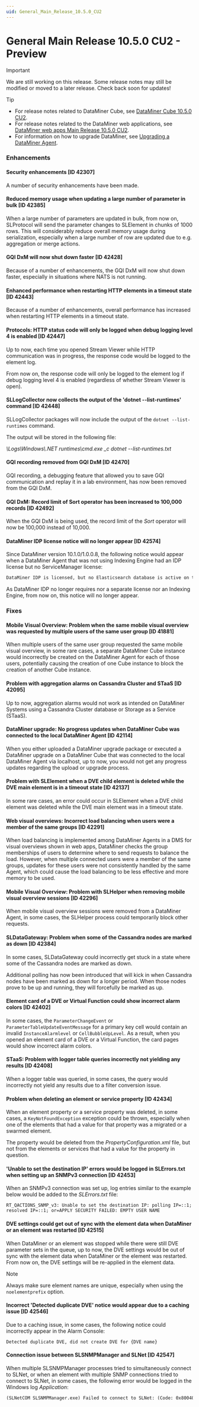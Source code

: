 ```yaml
---
uid: General_Main_Release_10.5.0_CU2
---
```


# General Main Release 10.5.0 CU2 - Preview

> [!IMPORTANT]
> We are still working on this release. Some release notes may still be modified or moved to a later release. Check back soon for updates!

> [!TIP]
>
> - For release notes related to DataMiner Cube, see [DataMiner Cube 10.5.0 CU2](xref:Cube_Main_Release_10.5.0_CU2).
> - For release notes related to the DataMiner web applications, see [DataMiner web apps Main Release 10.5.0 CU2](xref:Web_apps_Main_Release_10.5.0_CU2).
> - For information on how to upgrade DataMiner, see [Upgrading a DataMiner Agent](xref:Upgrading_a_DataMiner_Agent).

### Enhancements

#### Security enhancements [ID 42307]

<!-- 42307: MR 10.4.0 [CU14]/10.5.0 [CU2] - FR 10.5.5 -->

A number of security enhancements have been made.

#### Reduced memory usage when updating a large number of parameter in bulk [ID 42385]

<!-- MR 10.4.0 [CU14]/10.5.0 [CU2] - FR 10.5.5 -->

When a large number of parameters are updated in bulk, from now on, SLProtocol will send the parameter changes to SLElement in chunks of 1000 rows. This will considerably reduce overall memory usage during serialization, especially when a large number of row are updated due to e.g. aggregation or merge actions.

#### GQI DxM will now shut down faster [ID 42428]

<!-- MR 10.5.0 [CU2] - FR 10.5.5 -->

Because of a number of enhancements, the GQI DxM will now shut down faster, especially in situations where NATS is not running.

#### Enhanced performance when restarting HTTP elements in a timeout state [ID 42443]

<!-- MR 10.4.0 [CU14]/10.5.0 [CU2] - FR 10.5.5 -->

Because of a number of enhancements, overall performance has increased when restarting HTTP elements in a timeout state.

#### Protocols: HTTP status code will only be logged when debug logging level 4 is enabled [ID 42447]

<!-- MR 10.4.0 [CU14]/10.5.0 [CU2] - FR 10.5.5 -->

Up to now, each time you opened Stream Viewer while HTTP communication was in progress, the response code would be logged to the element log.

From now on, the response code will only be logged to the element log if debug logging level 4 is enabled (regardless of whether Stream Viewer is open).

#### SLLogCollector now collects the output of the 'dotnet --list-runtimes' command [ID 42448]

<!-- MR 10.4.0 [CU14]/10.5.0 [CU2] - FR 10.5.5 -->

SLLogCollector packages will now include the output of the `dotnet --list-runtimes` command.

The output will be stored in the following file:

*\\Logs\\Windows\\.NET runtimes\\cmd.exe _c dotnet --list-runtimes.txt*

#### GQI recording removed from GQI DxM [ID 42470]

<!-- MR 10.5.0 [CU2] - FR 10.5.5 -->

GQI recording, a debugging feature that allowed you to save GQI communication and replay it in a lab environment, has now been removed from the GQI DxM.

#### GQI DxM: Record limit of Sort operator has been increased to 100,000 records [ID 42492]

<!-- MR 10.5.0 [CU2] - FR 10.5.5 -->

When the GQI DxM is being used, the record limit of the *Sort* operator will now be 100,000 instead of 10,000.

#### DataMiner IDP license notice will no longer appear [ID 42574]

<!-- MR 10.4.0 [CU14]/10.5.0 [CU2] - FR 10.5.5 -->

Since DataMiner version 10.1.0/1.0.0.8, the following notice would appear when a DataMiner Agent that was not using Indexing Engine had an IDP license but no ServiceManager license:

```txt
DataMiner IDP is licensed, but no Elasticsearch database is active on the system. Therefore, scheduled workflows are not available.
```

As DataMiner IDP no longer requires nor a separate license nor an Indexing Engine, from now on, this notice will no longer appear.

### Fixes

#### Mobile Visual Overview: Problem when the same mobile visual overview was requested by multiple users of the same user group [ID 41881]

<!-- MR 10.4.0 [CU14]/10.5.0 [CU2] - FR 10.5.4 -->

When multiple users of the same user group requested the same mobile visual overview, in some rare cases, a separate DataMiner Cube instance would incorrectly be created on the DataMiner Agent for each of those users, potentially causing the creation of one Cube instance to block the creation of another Cube instance.

#### Problem with aggregation alarms on Cassandra Cluster and STaaS [ID 42095]

<!-- MR 10.4.0 [CU14]/10.5.0 [CU2] - FR 10.5.5 -->

Up to now, aggregation alarms would not work as intended on DataMiner Systems using a Cassandra Cluster database or Storage as a Service (STaaS).

#### DataMiner upgrade: No progress updates when DataMiner Cube was connected to the local DataMiner Agent [ID 42114]

<!-- MR 10.4.0 [CU14]/10.5.0 [CU2] - FR 10.5.5 -->

When you either uploaded a DataMiner upgrade package or executed a DataMiner upgrade on a DataMiner Cube that was connected to the local DataMiner Agent via localhost, up to now, you would not get any progress updates regarding the upload or upgrade process.

#### Problem with SLElement when a DVE child element is deleted while the DVE main element is in a timeout state [ID 42137]

<!-- MR 10.4.0 [CU14]/10.5.0 [CU2] - FR 10.5.5 -->

In some rare cases, an error could occur in SLElement when a DVE child element was deleted while the DVE main element was in a timeout state.

#### Web visual overviews: Incorrect load balancing when users were a member of the same groups [ID 42291]

<!-- MR 10.4.0 [CU14]/10.5.0 [CU2] - FR 10.5.5 -->

When load balancing is implemented among DataMiner Agents in a DMS for visual overviews shown in web apps, DataMiner checks the group memberships of users to determine where to send requests to balance the load. However, when multiple connected users were a member of the same groups, updates for these users were not consistently handled by the same Agent, which could cause the load balancing to be less effective and more memory to be used.

#### Mobile Visual Overview: Problem with SLHelper when removing mobile visual overview sessions [ID 42296]

<!-- MR 10.4.0 [CU14]/10.5.0 [CU2] - FR 10.5.4 [CU0] -->

When mobile visual overview sessions were removed from a DataMiner Agent, in some cases, the SLHelper process could temporarily block other requests.

#### SLDataGateway: Problem when some of the Cassandra nodes are marked as down [ID 42384]

<!-- MR 10.4.0 [CU14]/10.5.0 [CU2] - FR 10.5.5 -->

In some cases, SLDataGateway could incorrectly get stuck in a state where some of the Cassandra nodes are marked as down.

Additional polling has now been introduced that will kick in when Cassandra nodes have been marked as down for a longer period. When those nodes prove to be up and running, they will forcefully be marked as up.

#### Element card of a DVE or Virtual Function could show incorrect alarm colors [ID 42402]

<!-- MR 10.4.0 [CU14]/10.5.0 [CU2] - FR 10.5.5 -->

In some cases, the `ParameterChangeEvent` or `ParameterTableUpdateEventMessage` for a primary key cell would contain an invalid `InstanceAlarmlevel` or `CellBubbleUpLevel`. As a result, when you opened an element card of a DVE or a Virtual Function, the card pages would show incorrect alarm colors.

#### STaaS: Problem with logger table queries incorrectly not yielding any results [ID 42408]

<!-- MR 10.4.0 [CU14]/10.5.0 [CU2] - FR 10.5.5 -->

When a logger table was queried, in some cases, the query would incorrectly not yield any results due to a filter conversion issue.

#### Problem when deleting an element or service property [ID 42434]

<!-- MR 10.4.0 [CU14]/10.5.0 [CU2] - FR 10.5.5 -->

When an element property or a service property was deleted, in some cases, a `KeyNotFoundException` exception could be thrown, especially when one of the elements that had a value for that property was a migrated or a swarmed element.

The property would be deleted from the *PropertyConfiguration.xml* file, but not from the elements or services that had a value for the property in question.

#### 'Unable to set the destination IP' errors would be logged in SLErrors.txt when setting up an SNMPv3 connection [ID 42453]

<!-- MR 10.4.0 [CU14]/10.5.0 [CU2] - FR 10.5.5 -->

When an SNMPv3 connection was set up, log entries similar to the example below would be added to the *SLErrors.txt* file:

`RT_QACTIONS_SNMP_v3: Unable to set the destination IP: polling IP=::1; resolved IP=::1; or=APPLY SECURITY FAILED: EMPTY USER NAME`

#### DVE settings could get out of sync with the element data when DataMiner or an element was restarted [ID 42515]

<!-- MR 10.4.0 [CU14]/10.5.0 [CU2] - FR 10.5.5 -->

When DataMiner or an element was stopped while there were still DVE parameter sets in the queue, up to now, the DVE settings would be out of sync with the element data when DataMiner or the element was restarted. From now on, the DVE settings will be re-applied in the element data.

> [!NOTE]
> Always make sure element names are unique, especially when using the `noelementprefix` option.

#### Incorrect 'Detected duplicate DVE' notice would appear due to a caching issue [ID 42546]

<!-- MR 10.4.0 [CU14]/10.5.0 [CU2] - FR 10.5.5 -->

Due to a caching issue, in some cases, the following notice could incorrectly appear in the Alarm Console:

`Detected duplicate DVE, did not create DVE for {DVE name}`

#### Connection issue between SLSNMPManager and SLNet [ID 42547]

<!-- MR 10.4.0 [CU14]/10.5.0 [CU2] - FR 10.5.5 -->

When multiple SLSNMPManager processes tried to simultaneously connect to SLNet, or when an element with multiple SNMP connections tried to connect to SLNet, in some cases, the following error would be logged in the Windows log *Application*:

```txt
(SLNetCOM SLSNMPManager.exe) Failed to connect to SLNet: (Code: 0x800402CD) Skyline.DataMiner.Net.Exceptions.DataMinerCommunicationException: Connection was closed at 15:37 (There's a new connection for this module/agent.)
```
